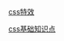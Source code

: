 [css特效](https://juejin.cn/post/6844904033405108232)

[css基础知识点](https://juejin.cn/post/6844903902123393032)